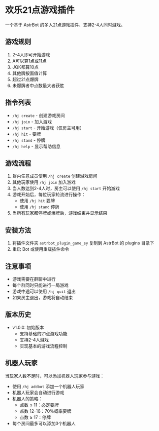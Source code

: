 # 欢乐21点游戏插件

一个基于 AstrBot 的多人21点游戏插件，支持2-4人同时游戏。

## 游戏规则

1. 2-4人即可开始游戏
2. A可以算1点或11点
3. JQK都算10点
4. 其他牌按面值计算
5. 超过21点爆牌
6. 未爆牌者中点数最大者获胜

## 指令列表

- `/hj create` - 创建游戏房间
- `/hj join` - 加入游戏
- `/hj start` - 开始游戏（仅房主可用）
- `/hj hit` - 要牌
- `/hj stand` - 停牌
- `/hj help` - 显示帮助信息

## 游戏流程

1. 群内任意成员使用 `/hj create` 创建游戏房间
2. 其他玩家使用 `/hj join` 加入游戏
3. 当人数达到2-4人时，房主可以使用 `/hj start` 开始游戏
4. 游戏开始后，每位玩家轮流进行操作：
   - 使用 `/hj hit` 要牌
   - 使用 `/hj stand` 停牌
5. 当所有玩家都停牌或爆牌后，游戏结束并显示结果

## 安装方法

1. 将插件文件夹 `astrbot_plugin_game_sy` 复制到 AstrBot 的 plugins 目录下
2. 重启 Bot 或使用重载插件命令

## 注意事项

- 游戏需要在群聊中进行
- 每个群同时只能进行一局游戏
- 游戏中途可以使用 `/hj quit` 退出
- 如果房主退出，游戏将自动结束

## 版本历史

- v1.0.0: 初始版本
  - 支持基础的21点游戏功能
  - 支持2-4人游戏
  - 实现基本的游戏流程控制

## 机器人玩家

当玩家人数不足时，可以添加机器人玩家参与游戏：

- 使用 `/hj addbot` 添加一个机器人玩家
- 机器人玩家会自动进行游戏
- 机器人的策略：
  - 点数 ≤ 11：必定要牌
  - 点数 12-16：70%概率要牌
  - 点数 ≥ 17：停牌
- 每个房间最多可以添加3个机器人

